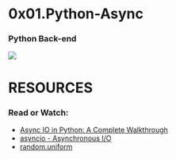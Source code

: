 #   0x01.Python-Async
###     Python      Back-end

<img src="https://drive.google.com/file/d/1qQwDsrKq9B7wVmjM-lZ8QJaikEJKzhFI/view?usp=sharing">

# RESOURCES
### Read or Watch:
<ul>
<li><a href="/rltoken/zYkXScziW1D5rNdNEvObjQ" title="Async IO in Python: A Complete Walkthrough" target="_blank">Async IO in Python: A Complete Walkthrough</a></li>
<li><a href="/rltoken/aZUO4GiWHbPIrVBIwptFAw" title="asyncio - Asynchronous I/O" target="_blank">asyncio - Asynchronous I/O</a></li>
<li><a href="/rltoken/72mVf1s8rx2ih_U2WjBmaA" title="random.uniform" target="_blank">random.uniform</a></li>
</ul>
